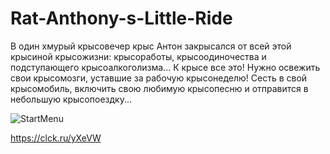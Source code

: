 # Rat-Anthony-s-Little-Ride
В один хмурый крысовечер крыс Антон закрысался от всей этой крысиной крысожизни: крысоработы, крысоодиночества и подступающего крысоалкоголизма...
К крысе все это! Нужно освежить свои крысомозги, уставшие за рабочую крысонеделю! Сесть в свой крысомобиль, включить свою любимую крысопесню и отправится в небольшую крысопоездку...

![StartMenu](https://user-images.githubusercontent.com/94634703/189143994-e33e5e8a-7cc2-4d5c-968b-6d4aee7316c9.jpg)

https://clck.ru/yXeVW
